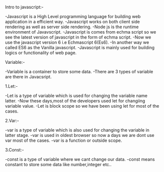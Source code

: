Intro to javascript:-

-Javascript is a High Level programming language for building web application in a efficient way.
-Javascript works on both client side rendering as well as server side rendering.
-Node js is the runtime environment of Javavscript.
-Javascript is comes from echma script so we see the latest version of javascript in the form  of echma script.
-Now we use the javascript version 6 i.e Echmascript 6(Es6).
-In another way we called ES6 as the Vanilla javascript.
-Javascript is mainly used for building logics or functionality of web page.


Variable:-

-Variable is a container to store some data.
-There are 3 types of variable are there in Javacsript.

1.Let:-

-Let is a type of variable which is used for changing the variable name latter.
-Now these days,most of the developers used let for changiing variable value.
-Let is block scope so we have been using let for most of the cases.

2.Var:-

-var is a type of variable which is also used for changing the variable in latter stage.
-var is used in oldest browser so now a days we are  dont use var most of the cases.
-var is a function or outside scope.

3.Const:-

-const is a type of variable where  we cant change our data.
-const means constant to store some data like number,integer etc..